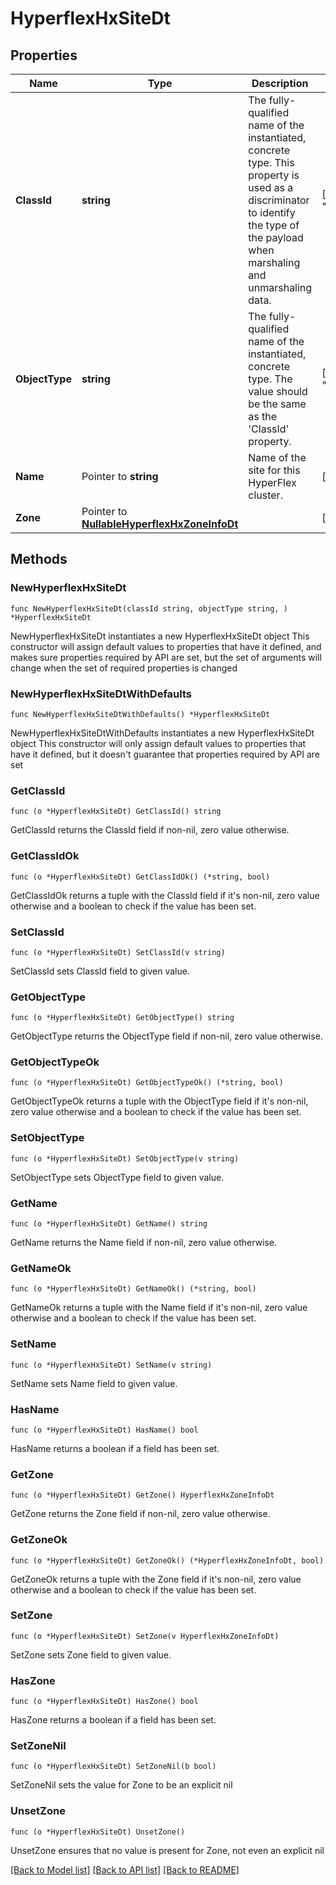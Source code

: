 # HyperflexHxSiteDt

## Properties

Name | Type | Description | Notes
------------ | ------------- | ------------- | -------------
**ClassId** | **string** | The fully-qualified name of the instantiated, concrete type. This property is used as a discriminator to identify the type of the payload when marshaling and unmarshaling data. | [default to "hyperflex.HxSiteDt"]
**ObjectType** | **string** | The fully-qualified name of the instantiated, concrete type. The value should be the same as the &#39;ClassId&#39; property. | [default to "hyperflex.HxSiteDt"]
**Name** | Pointer to **string** | Name of the site for this HyperFlex cluster. | [optional] [readonly] 
**Zone** | Pointer to [**NullableHyperflexHxZoneInfoDt**](hyperflex.HxZoneInfoDt.md) |  | [optional] 

## Methods

### NewHyperflexHxSiteDt

`func NewHyperflexHxSiteDt(classId string, objectType string, ) *HyperflexHxSiteDt`

NewHyperflexHxSiteDt instantiates a new HyperflexHxSiteDt object
This constructor will assign default values to properties that have it defined,
and makes sure properties required by API are set, but the set of arguments
will change when the set of required properties is changed

### NewHyperflexHxSiteDtWithDefaults

`func NewHyperflexHxSiteDtWithDefaults() *HyperflexHxSiteDt`

NewHyperflexHxSiteDtWithDefaults instantiates a new HyperflexHxSiteDt object
This constructor will only assign default values to properties that have it defined,
but it doesn't guarantee that properties required by API are set

### GetClassId

`func (o *HyperflexHxSiteDt) GetClassId() string`

GetClassId returns the ClassId field if non-nil, zero value otherwise.

### GetClassIdOk

`func (o *HyperflexHxSiteDt) GetClassIdOk() (*string, bool)`

GetClassIdOk returns a tuple with the ClassId field if it's non-nil, zero value otherwise
and a boolean to check if the value has been set.

### SetClassId

`func (o *HyperflexHxSiteDt) SetClassId(v string)`

SetClassId sets ClassId field to given value.


### GetObjectType

`func (o *HyperflexHxSiteDt) GetObjectType() string`

GetObjectType returns the ObjectType field if non-nil, zero value otherwise.

### GetObjectTypeOk

`func (o *HyperflexHxSiteDt) GetObjectTypeOk() (*string, bool)`

GetObjectTypeOk returns a tuple with the ObjectType field if it's non-nil, zero value otherwise
and a boolean to check if the value has been set.

### SetObjectType

`func (o *HyperflexHxSiteDt) SetObjectType(v string)`

SetObjectType sets ObjectType field to given value.


### GetName

`func (o *HyperflexHxSiteDt) GetName() string`

GetName returns the Name field if non-nil, zero value otherwise.

### GetNameOk

`func (o *HyperflexHxSiteDt) GetNameOk() (*string, bool)`

GetNameOk returns a tuple with the Name field if it's non-nil, zero value otherwise
and a boolean to check if the value has been set.

### SetName

`func (o *HyperflexHxSiteDt) SetName(v string)`

SetName sets Name field to given value.

### HasName

`func (o *HyperflexHxSiteDt) HasName() bool`

HasName returns a boolean if a field has been set.

### GetZone

`func (o *HyperflexHxSiteDt) GetZone() HyperflexHxZoneInfoDt`

GetZone returns the Zone field if non-nil, zero value otherwise.

### GetZoneOk

`func (o *HyperflexHxSiteDt) GetZoneOk() (*HyperflexHxZoneInfoDt, bool)`

GetZoneOk returns a tuple with the Zone field if it's non-nil, zero value otherwise
and a boolean to check if the value has been set.

### SetZone

`func (o *HyperflexHxSiteDt) SetZone(v HyperflexHxZoneInfoDt)`

SetZone sets Zone field to given value.

### HasZone

`func (o *HyperflexHxSiteDt) HasZone() bool`

HasZone returns a boolean if a field has been set.

### SetZoneNil

`func (o *HyperflexHxSiteDt) SetZoneNil(b bool)`

 SetZoneNil sets the value for Zone to be an explicit nil

### UnsetZone
`func (o *HyperflexHxSiteDt) UnsetZone()`

UnsetZone ensures that no value is present for Zone, not even an explicit nil

[[Back to Model list]](../README.md#documentation-for-models) [[Back to API list]](../README.md#documentation-for-api-endpoints) [[Back to README]](../README.md)


